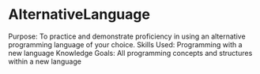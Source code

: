 # AlternativeLanguage
Purpose: To practice and demonstrate proficiency in using an alternative programming language of your choice.
Skills Used: Programming with a new language 
Knowledge Goals: All programming concepts and structures within a new language 
